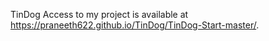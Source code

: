 TinDog 
Access to my project is available at https://praneeth622.github.io/TinDog/TinDog-Start-master/.
